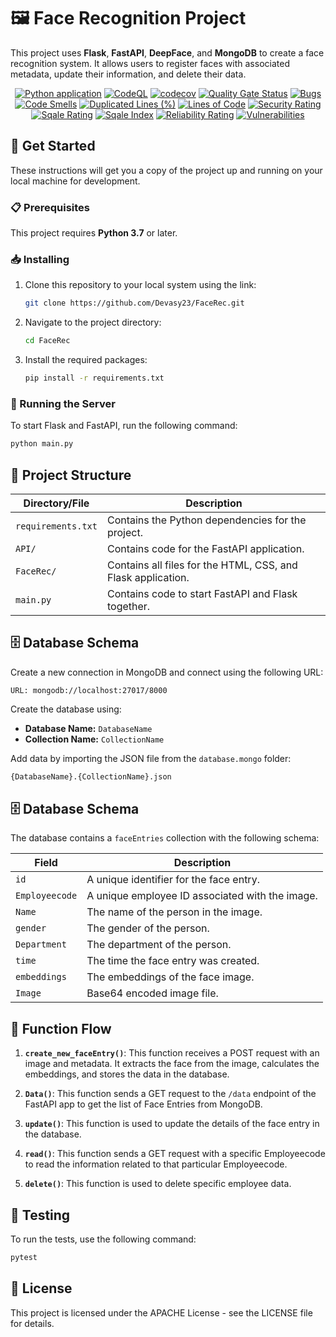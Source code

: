 # 🖼️ Face Recognition Project

This project uses **Flask**, **FastAPI**, **DeepFace**, and **MongoDB** to create a face recognition system. It allows users to register faces with associated metadata, update their information, and delete their data.

<p align="center">
    <a href="https://github.com/devansh-shah-11/FaceRec/actions/workflows/python-app.yml"><img src="https://github.com/devansh-shah-11/FaceRec/actions/workflows/python-app.yml/badge.svg" alt="Python application"></a>
    <a href="https://github.com/devansh-shah-11/FaceRec/actions/workflows/codeql.yml"><img src="https://github.com/devansh-shah-11/FaceRec/actions/workflows/codeql.yml/badge.svg" alt="CodeQL"></a>
    <a href="https://codecov.io/gh/devansh-shah-11/FaceRec"><img src="https://codecov.io/gh/devansh-shah-11/FaceRec/branch/main/graph/badge.svg" alt="codecov"></a>
    <a href="https://sonarcloud.io/dashboard?id=Devasy23_FaceRec"><img src="https://sonarcloud.io/api/project_badges/measure?project=Devasy23_FaceRec&metric=alert_status" alt="Quality Gate Status"></a>
    <a href="https://sonarcloud.io/dashboard?id=Devasy23_FaceRec"><img src="https://sonarcloud.io/api/project_badges/measure?project=Devasy23_FaceRec&metric=bugs" alt="Bugs"></a>
    <a href="https://sonarcloud.io/dashboard?id=Devasy23_FaceRec"><img src="https://sonarcloud.io/api/project_badges/measure?project=Devasy23_FaceRec&metric=code_smells" alt="Code Smells"></a>
    <a href="https://sonarcloud.io/dashboard?id=Devasy23_FaceRec"><img src="https://sonarcloud.io/api/project_badges/measure?project=Devasy23_FaceRec&metric=duplicated_lines_density" alt="Duplicated Lines (%)"></a>
    <a href="https://sonarcloud.io/dashboard?id=Devasy23_FaceRec"><img src="https://sonarcloud.io/dashboard?id=Devasy23_FaceRec&metric=ncloc" alt="Lines of Code"></a>
    <a href="https://sonarcloud.io/dashboard?id=Devasy23_FaceRec"><img src="https://sonarcloud.io/dashboard?id=Devasy23_FaceRec&metric=security_rating" alt="Security Rating"></a>
    <a href="https://sonarcloud.io/dashboard?id=Devasy23_FaceRec"><img src="https://sonarcloud.io/dashboard?id=Devasy23_FaceRec&metric=sqale_rating" alt="Sqale Rating"></a>
    <!-- <a href="https://sonarcloud.io/dashboard?id=Devasy23_FaceRec"><img src="https://sonarcloud.io/dashboard?id=Devasy23_FaceRec&metric=coverage" alt="Coverage"></a> -->
    <a href="https://sonarcloud.io/dashboard?id=Devasy23_FaceRec"><img src="https://sonarcloud.io/dashboard?id=Devasy23_FaceRec&metric=sqale_index" alt="Sqale Index"></a>
    <a href="https://sonarcloud.io/dashboard?id=Devasy23_FaceRec"><img src="https://sonarcloud.io/dashboard?id=Devasy23_FaceRec&metric=reliability_rating" alt="Reliability Rating"></a>
    <a href="https://sonarcloud.io/dashboard?id=Devasy23_FaceRec"><img src="https://sonarcloud.io/dashboard?id=Devasy23_FaceRec&metric=vulnerabilities" alt="Vulnerabilities"></a>
</p>

## 🚀 Get Started

These instructions will get you a copy of the project up and running on your local machine for development.

### 📋 Prerequisites

This project requires **Python 3.7** or later.

### 📥 Installing

1. Clone this repository to your local system using the link:

    ```bash
    git clone https://github.com/Devasy23/FaceRec.git
    ```

2. Navigate to the project directory:

    ```bash
    cd FaceRec
    ```

3. Install the required packages:

    ```bash
    pip install -r requirements.txt
    ```

### 🏁 Running the Server

To start Flask and FastAPI, run the following command:

```bash
python main.py
```
## 📂 Project Structure

| Directory/File      | Description                                       |
|---------------------|---------------------------------------------------|
| `requirements.txt`  | Contains the Python dependencies for the project. |
| `API/`              | Contains code for the FastAPI application.       |
| `FaceRec/`          | Contains all files for the HTML, CSS, and Flask application. |
| `main.py`           | Contains code to start FastAPI and Flask together.|

## 🗄️ Database Schema

Create a new connection in MongoDB and connect using the following URL:

```arduino
URL: mongodb://localhost:27017/8000
```
Create the database using:

- **Database Name:** `DatabaseName`
- **Collection Name:** `CollectionName`

Add data by importing the JSON file from the `database.mongo` folder:

```bash
{DatabaseName}.{CollectionName}.json
```
## 🗄️ Database Schema

The database contains a `faceEntries` collection with the following schema:

| Field         | Description                                                   |
|---------------|---------------------------------------------------------------|
| `id`         | A unique identifier for the face entry.                      |
| `Employeecode` | A unique employee ID associated with the image.              |
| `Name`       | The name of the person in the image.                         |
| `gender`     | The gender of the person.                                    |
| `Department` | The department of the person.                                |
| `time`       | The time the face entry was created.                         |
| `embeddings` | The embeddings of the face image.                            |
| `Image`      | Base64 encoded image file.                                   |

## 🔄 Function Flow

1. **`create_new_faceEntry()`**: This function receives a POST request with an image and metadata. It extracts the face from the image, calculates the embeddings, and stores the data in the database.

2. **`Data()`**: This function sends a GET request to the `/data` endpoint of the FastAPI app to get the list of Face Entries from MongoDB.

3. **`update()`**: This function is used to update the details of the face entry in the database.

4. **`read()`**: This function sends a GET request with a specific Employeecode to read the information related to that particular Employeecode.

5. **`delete()`**: This function is used to delete specific employee data.

## 🧪 Testing

To run the tests, use the following command:

```bash
pytest
```
## 📜 License
This project is licensed under the APACHE License - see the LICENSE file for details.
